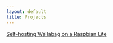 ```yaml
---
layout: default
title: Projects
---
```


[Self-hosting Wallabag on a Raspbian Lite](https://christopherbauer.org/2022/02/06/Wallabag-Selfhost.html)